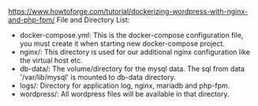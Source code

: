 https://www.howtoforge.com/tutorial/dockerizing-wordpress-with-nginx-and-php-fpm/
File and Directory List:
- docker-compose.yml: This is the docker-compose configuration file, you must create it when starting new docker-compose project.
- nginx/: This directory is used for our additional nginx configuration like the virtual host etc.
- db-data/: The volume/directory for the mysql data. The sql from data '/var/lib/mysql' is mounted to db-data directory.
- logs/: Directory for application log, nginx, mariadb and php-fpm.
- wordpress/: All wordpress files will be available in that directory.


